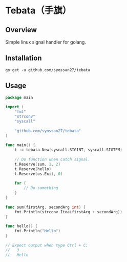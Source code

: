 # Tebata（手旗）

## Overview

Simple linux signal handler for golang.

## Installation

```
go get -u github.com/syossan27/tebata
```

## Usage

```go
package main
 
import (
	"fmt"
	"strconv"
	"syscall"
	
	"github.com/syossan27/tebata"
)
 
func main() {
	t := tebata.New(syscall.SIGINT, syscall.SIGTEM)
	
	// Do function when catch signal.
	t.Reserve(sum, 1, 2)
	t.Reserve(hello)
	t.Reserve(os.Exit, 0)
	
	for {
		// Do something
	}
}
 
func sum(firstArg, secondArg int) {
	fmt.Println(strconv.Itoa(firstArg + secondArg))	
}
 
func hello() {
	fmt.Println("Hello")	
}
 
// Expect output when type Ctrl + C:
//   3
//   Hello
```

